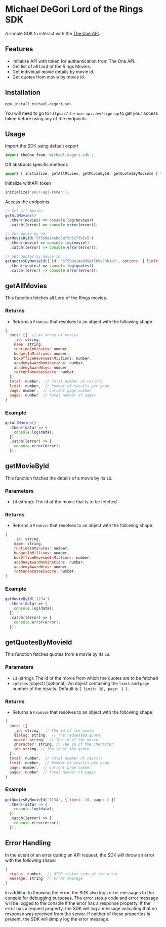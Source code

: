 # Michael DeGori Lord of the Rings SDK

A simple SDK to interact with the [The One API](https://the-one-api.dev/v2).

## Features

- Initialize API with token for authentication from The One API.
- Get list of all Lord of the Rings Movies.
- Get individual movie details by movie id.
- Get quotes from movie by movie id.

## Installation

```
npm install michael-degori-sdk
```

You will need to go to `https://the-one-api.dev/sign-up` to get your access token before using any of the endpoints.

## Usage

Import the SDK using default export

```javascript
import theOne from 'michael-degori-sdk';
```

OR abstracts specific methods

```javascript
import { initialize, getAllMovies, getMovieById, getQuotesByMovieId } from 'michael-degori-sdk';
```

Initialize withAPI token

```javascript
initialize('your-api-token');
```

Access the endpoints

```javascript
// Get all movies
getAllMovies()
  .then((movies) => console.log(movies))
  .catch((error) => console.error(error));

// Get movie by id
getMovieById('5f569a14ebd5af5b5c73b1e5')
  .then((movie) => console.log(movie))
  .catch((error) => console.error(error));

// Get quotes by movie id
getQuotesByMovieId({ id: '5f569a14ebd5af5b5c73b1e5', options: { limit: 10, page: 1 } })
  .then((quotes) => console.log(quotes))
  .catch((error) => console.error(error));
```

## getAllMovies

This function fetches all Lord of the Rings movies.

### Returns

- Returns a `Promise` that resolves to an object with the following shape:

```javascript
{
  docs: [{  // An array of movies
    _id: string,
    name: string,
    runtimeInMinutes: number,
    budgetInMillions: number,
    boxOfficeRevenueInMillions: number,
    academyAwardNominations: number,
    academyAwardWins: number,
    rottenTomatoesScore: number,
  }],
  total: number,  // Total number of results
  limit: number,  // Number of results per page
  page: number,  // Current page number
  pages: number  // Total number of pages
}
```

### Example

```javascript
getAllMovies()
  .then((data) => {
    console.log(data);
  })
  .catch((error) => {
    console.error(error);
  });
```

## getMovieById

This function fetches the details of a movie by its `id`.

### Parameters

- `id` (string): The id of the movie that is to be fetched

### Returns

- Returns a `Promise` that resolves to an object with the following shape:

```javascript
{
    _id: string,
    name: string,
    runtimeInMinutes: number,
    budgetInMillions: number,
    boxOfficeRevenueInMillions: number,
    academyAwardNominations: number,
    academyAwardWins: number,
    rottenTomatoesScore: number,
}
```

### Example

```javascript
getMovieById('1234')
  .then((data) => {
    console.log(data);
  })
  .catch((error) => {
    console.error(error);
  });
```

## getQuotesByMovieId

This function fetches quotes from a movie by its `id`.

### Parameters

- `id` (string): The id of the movie from which the quotes are to be fetched
- `options` (object) [optional]: An object containing the `limit` and `page` number of the results. Default is `{ limit: 10, page: 1 }`.

### Returns

- Returns a `Promise` that resolves to an object with the following shape:

```javascript
{
  docs: [{
    _id: string,  // The id of the quote
    dialog: string,  // The requested quote
    movie: string,  // The id of the movie
    character: string, // The id of the character
    id: string, // The id of the quote
  }],
  total: number,  // Total number of results
  limit: number,  // Number of results per page
  page: number,  // Current page number
  pages: number  // Total number of pages
}
```

### Example

```javascript
getQuotesByMovieId('1234', { limit: 10, page: 2 })
  .then((data) => {
    console.log(data);
  })
  .catch((error) => {
    console.error(error);
  });
```

## Error Handling

In the event of an error during an API request, the SDK will throw an error with the following shape:

```javascript
{
  status: number,  // HTTP status code of the error
  message: string  // Error message
}
```

In addition to throwing the error, the SDK also logs error messages to the console for debugging purposes. The error status code and error message will be logged to the console if the error has a response property. If the error has a request property, the SDK will log a message indicating that no response was received from the server. If neither of these properties is present, the SDK will simply log the error message.
